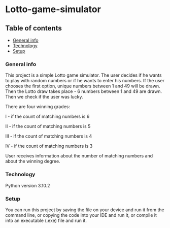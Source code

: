 # Lotto-game-simulator

## Table of contents
* [General info](#general-info)
* [Technology](#technology)
* [Setup](#setup)

### General info
This project is a simple Lotto game simulator.
The user decides if he wants to play with random numbers or if he wants to enter his numbers. If the user chooses the first option, unique numbers between 1 and 49 will be drawn. Then the Lotto draw takes place - 6 numbers between 1 and 49 are drawn. Then we check if the user was lucky.

There are four winning grades:

I - if the count of matching numbers is 6

II - if the count of matching numbers is 5

III - if the count of matching numbers is 4

IV - if the count of matching numbers is 3

User receives information about the number of matching numbers and about the winning degree.

### Technology
Python version 3.10.2

### Setup
You can run this project by saving the file on your device and run it from the command line, or copying the code into your IDE and run it, or compile it into an executable (.exe) file and run it.
